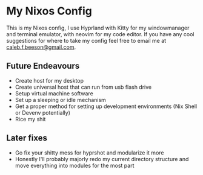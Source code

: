 # My Nixos Config

This is my Nixos config, I use Hyprland with Kitty for my windowmanager and terminal emulator, with neovim for my code editor. If you have any cool suggestions for where to take my config feel free to email me at caleb.f.beeson@gmail.com.

## Future Endeavours
- Create host for my desktop
- Create universal host that can run from usb flash drive
- Setup virtual machine software
- Set up a sleeping or idle mechanism
- Get a proper method for setting up development environments (Nix Shell or Devenv potentially)
- Rice my shit

## Later fixes
- Go fix your shitty mess for hyprshot and modularize it more
- Honestly I'll probably majorly redo my current directory structure and move everything into modules for the most part
